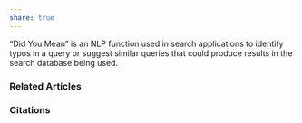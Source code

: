 ```yaml
---
share: true
---
```


“Did You Mean” is an NLP function used in search applications to identify typos in a query or suggest similar queries that could produce results in the search database being used.

### Related Articles

### Citations
